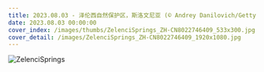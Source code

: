 ```yaml
---
title: 2023.08.03 - 泽伦西自然保护区，斯洛文尼亚 (© Andrey Danilovich/Getty Images)
date: 2023.08.03 00:00:00
cover_index: /images/thumbs/ZelenciSprings_ZH-CN8022746409_533x300.jpg
cover_detail: /images/ZelenciSprings_ZH-CN8022746409_1920x1080.jpg
---
```


![ZelenciSprings](/images/ZelenciSprings_ZH-CN8022746409_1920x1080.jpg)
